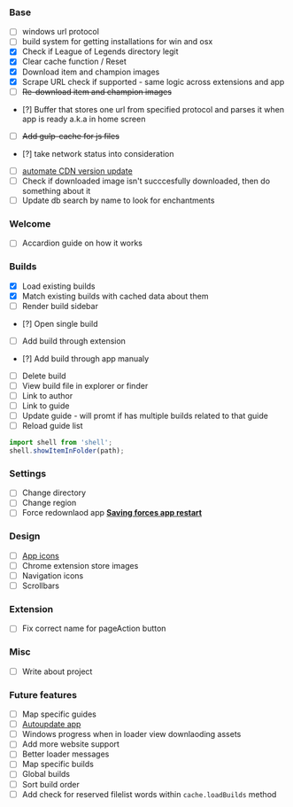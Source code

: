     


### Base
- [ ] windows url protocol
- [ ] build system for getting installations for win and osx
- [x] Check if League of Legends directory legit
- [x] Clear cache function / Reset
- [x] Download item and champion images
- [x] Scrape URL check if supported - same logic across extensions and app
- [ ] ~~Re-download item and champion images~~
- [?] Buffer that stores one url from specified protocol and parses it when app is ready a.k.a in home screen
- [ ] ~~Add gulp-cache for js files~~
- [?] take network status into consideration
- [ ] [automate CDN version update](https://developer.riotgames.com/api/methods#!/968/3325)
- [ ] Check if downloaded image isn't succcesfully downloaded, then do something about it
- [ ] Update db search by name to look for enchantments

### Welcome
- [ ] Accardion guide on how it works

### Builds
- [x] Load existing builds
- [x] Match existing builds with cached data about them
- [ ] Render build sidebar
- [?] Open single build
- [ ] Add build through extension
- [?] Add build through app manualy
- [ ] Delete build
- [ ] View build file in explorer or finder
- [ ] Link to author
- [ ] Link to guide
- [ ] Update guide - will promt if has multiple builds related to that guide
- [ ] Reload guide list

```javascript
import shell from 'shell';
shell.showItemInFolder(path);
```

### Settings
- [ ] Change directory
- [ ] Change region
- [ ] Force redownlaod app
**[Saving forces app restart](https://github.com/atom/electron/issues/539)**

### Design
- [ ] [App icons](http://google.github.io/material-design-icons/#icon-images-for-the-web)
- [ ] Chrome extension store images 
- [ ] Navigation icons
- [ ] Scrollbars

### Extension
- [ ] Fix correct name for pageAction button

### Misc
- [ ] Write about project

### Future features
- [ ] Map specific guides
- [ ] [Autoupdate app](https://github.com/atom/electron/blob/master/docs/api/auto-updater.md)
- [ ] Windows progress when in loader view downlaoding assets
- [ ] Add more website support
- [ ] Better loader messages
- [ ] Map specific builds
- [ ] Global builds
- [ ] Sort build order
- [ ] Add check for reserved filelist words within `cache.loadBuilds` method